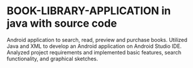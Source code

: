 # BOOK-LIBRARY-APPLICATION in java with source code
Android application to search, read, preview and purchase books.
Utilized Java and XML to develop an Android application on Android Studio IDE.
Analyzed project requirements and implemented basic features, search functionality, and graphical sketches.
